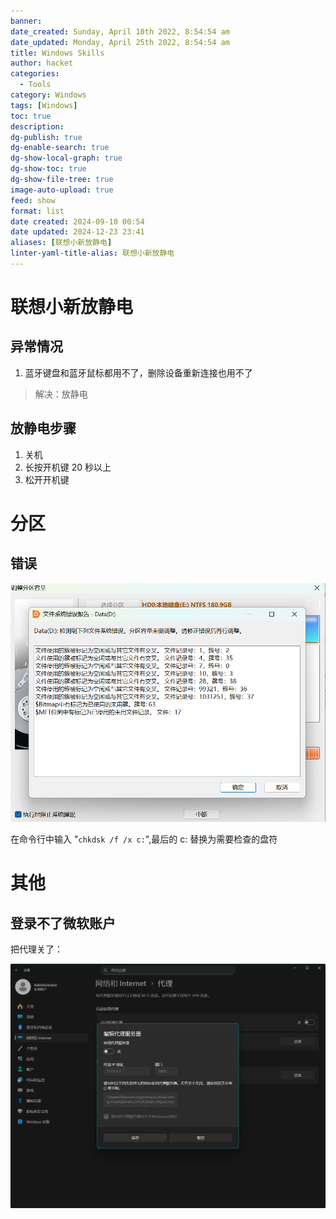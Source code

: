 ```yaml
---
banner: 
date_created: Sunday, April 10th 2022, 8:54:54 am
date_updated: Monday, April 25th 2022, 8:54:54 am
title: Windows Skills
author: hacket
categories:
  - Tools
category: Windows
tags: [Windows]
toc: true
description: 
dg-publish: true
dg-enable-search: true
dg-show-local-graph: true
dg-show-toc: true
dg-show-file-tree: true
image-auto-upload: true
feed: show
format: list
date created: 2024-09-10 00:54
date updated: 2024-12-23 23:41
aliases: [联想小新放静电]
linter-yaml-title-alias: 联想小新放静电
---
```


# 联想小新放静电

## 异常情况

1. 蓝牙键盘和蓝牙鼠标都用不了，删除设备重新连接也用不了

> 解决：放静电

## 放静电步骤

1. 关机
2. 长按开机键 20 秒以上
3. 松开开机键

# 分区

## 错误

![image.png](https://raw.githubusercontent.com/hacket/ObsidianOSS/master/obsidian/20250828170048341.png)

在命令行中输入 "`chkdsk /f /x c:`",最后的 c: 替换为需要检查的盘符

# 其他

## 登录不了微软账户

把代理关了：

![image.png](https://raw.githubusercontent.com/hacket/ObsidianOSS/master/obsidian202509040828790.png)
